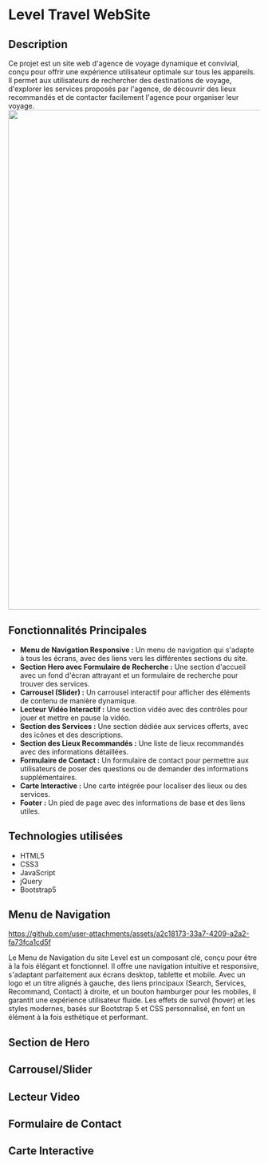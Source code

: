 # Level Travel WebSite
## Description
Ce projet est un site web d'agence de voyage dynamique et convivial, conçu pour offrir une expérience utilisateur optimale sur tous les appareils. Il permet aux utilisateurs de rechercher des destinations de voyage, d'explorer les services proposés par l'agence, de découvrir des lieux recommandés et de contacter facilement l'agence pour organiser leur voyage.
<img src="https://github.com/user-attachments/assets/a33f0412-3dfd-453d-9ccb-4f6f5195904f" width="1000">

## Fonctionnalités Principales
*  **Menu de Navigation Responsive :** Un menu de navigation qui s'adapte à tous les écrans, avec des liens vers les différentes sections du site.
*  **Section Hero avec Formulaire de Recherche :** Une section d'accueil avec un fond d'écran attrayant et un formulaire de recherche pour trouver des services.
*  **Carrousel (Slider) :** Un carrousel interactif pour afficher des éléments de contenu de manière dynamique.
*  **Lecteur Vidéo Interactif :** Une section vidéo avec des contrôles pour jouer et mettre en pause la vidéo.
*  **Section des Services :** Une section dédiée aux services offerts, avec des icônes et des descriptions.
*  **Section des Lieux Recommandés :** Une liste de lieux recommandés avec des informations détaillées.
*  **Formulaire de Contact :** Un formulaire de contact pour permettre aux utilisateurs de poser des questions ou de demander des informations supplémentaires.
*  **Carte Interactive :** Une carte intégrée pour localiser des lieux ou des services.
*  **Footer :** Un pied de page avec des informations de base et des liens utiles.

## Technologies utilisées

*   HTML5
*   CSS3
*   JavaScript
*   jQuery
*   Bootstrap5

## Menu de Navigation
https://github.com/user-attachments/assets/a2c18173-33a7-4209-a2a2-fa73fca1cd5f

Le Menu de Navigation du site Level est un composant clé, conçu pour être à la fois élégant et fonctionnel. Il offre une navigation intuitive et responsive, s'adaptant parfaitement aux écrans desktop, tablette et mobile. Avec un logo et un titre alignés à gauche, des liens principaux (Search, Services, Recommand, Contact) à droite, et un bouton hamburger pour les mobiles, il garantit une expérience utilisateur fluide. Les effets de survol (hover) et les styles modernes, basés sur Bootstrap 5 et CSS personnalisé, en font un élément à la fois esthétique et performant.
## Section de Hero
## Carrousel/Slider
## Lecteur Video
## Formulaire de Contact
## Carte Interactive
